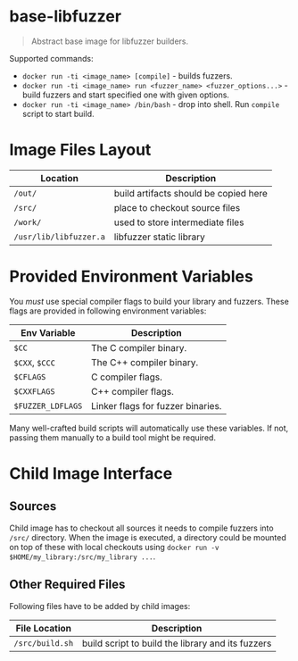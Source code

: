 # base-libfuzzer
> Abstract base image for libfuzzer builders.

Supported commands:

* `docker run -ti <image_name> [compile]` - builds fuzzers.
* `docker run -ti <image_name> run <fuzzer_name> <fuzzer_options...>` - build fuzzers and start
  specified one with given options.
* `docker run -ti <image_name> /bin/bash` - drop into shell. Run `compile` script
  to start build.

# Image Files Layout

| Location | Description |
| -------- | ----------  |
| `/out/`                | build artifacts should be copied here  |
| `/src/`                | place to checkout source files |
| `/work/`               | used to store intermediate files |
| `/usr/lib/libfuzzer.a` | libfuzzer static library |

# Provided Environment Variables

You *must* use special compiler flags to build your library and fuzzers.
These flags are provided in following environment variables:

| Env Variable    | Description
| -------------   | --------
| `$CC`           | The C compiler binary.
| `$CXX`, `$CCC`  | The C++ compiler binary.
| `$CFLAGS`       | C compiler flags.
| `$CXXFLAGS`     | C++ compiler flags.
| `$FUZZER_LDFLAGS`      | Linker flags for fuzzer binaries.

Many well-crafted build scripts will automatically use these variables. If not,
passing them manually to a build tool might be required.

# Child Image Interface

## Sources

Child image has to checkout all sources it needs to compile fuzzers into
`/src/` directory. When the image is executed, a directory could be mounted
on top of these with local checkouts using
`docker run -v $HOME/my_library:/src/my_library ...`.

## Other Required Files

Following files have to be added by child images:

| File Location   | Description |
| -------------   | ----------- |
| `/src/build.sh` | build script to build the library and its fuzzers |